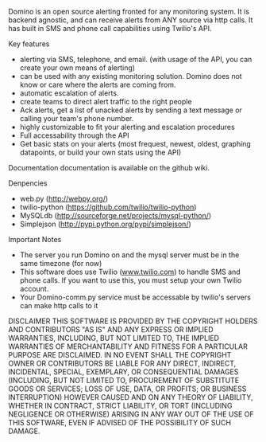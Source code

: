 Domino is an open source alerting fronted for any monitoring system. It is backend agnostic, and can receive alerts from ANY source via http calls. It has built in SMS and phone call capabilities using Twilio's API.

Key features
 * alerting via SMS, telephone, and email. (with usage of the API, you can create your own means of alerting)
 * can be used with any existing monitoring solution. Domino does not know or care where the alerts are coming from.
 * automatic escalation of alerts.
 * create teams to direct alert traffic to the right people
 * Ack alerts, get a list of unacked alerts by sending a text message or calling your team's phone number.
 * highly customizable to fit your alerting and escalation procedures
 * Full accessability through the API
 * Get basic stats on your alerts (most frequest, newest, oldest, graphing datapoints, or build your own stats using the API)
 
Documentation
documentation is available on the github wiki.

Denpencies
 * web.py (http://webpy.org/)
 * twilio-python (https://github.com/twilio/twilio-python)
 * MySQLdb (http://sourceforge.net/projects/mysql-python/)
 * Simplejson (http://pypi.python.org/pypi/simplejson/)

Important Notes
 * The server you run Domino on and the mysql server must be in the same timezone (for now)
 * This software does use Twilio (www.twilio.com) to handle SMS and phone calls. If you want to use this, you must setup your own Twilio account.
 * Your Domino-comm.py service must be accessable by twilio's servers can make http calls to it

 
DISCLAIMER
THIS SOFTWARE IS PROVIDED BY THE COPYRIGHT HOLDERS AND CONTRIBUTORS "AS IS" AND ANY EXPRESS OR IMPLIED WARRANTIES, INCLUDING, BUT NOT LIMITED TO, THE IMPLIED WARRANTIES OF MERCHANTABILITY AND FITNESS FOR A PARTICULAR PURPOSE ARE DISCLAIMED. IN NO EVENT SHALL THE COPYRIGHT OWNER OR CONTRIBUTORS BE LIABLE FOR ANY DIRECT, INDIRECT, INCIDENTAL, SPECIAL, EXEMPLARY, OR CONSEQUENTIAL DAMAGES (INCLUDING, BUT NOT LIMITED TO, PROCUREMENT OF SUBSTITUTE GOODS OR SERVICES; LOSS OF USE, DATA, OR PROFITS; OR BUSINESS INTERRUPTION) HOWEVER CAUSED AND ON ANY THEORY OF LIABILITY, WHETHER IN CONTRACT, STRICT LIABILITY, OR TORT (INCLUDING NEGLIGENCE OR OTHERWISE) ARISING IN ANY WAY OUT OF THE USE OF THIS SOFTWARE, EVEN IF ADVISED OF THE POSSIBILITY OF SUCH DAMAGE.